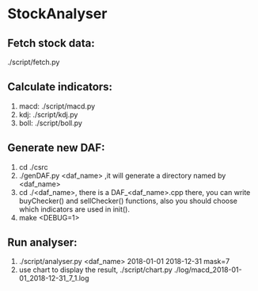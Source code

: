 # StockAnalyser

## Fetch stock data:
./script/fetch.py

## Calculate indicators:
1. macd: ./script/macd.py
2. kdj:  ./script/kdj.py
3. boll: ./script/boll.py

## Generate new DAF:
1. cd ./csrc
2. ./genDAF.py <daf_name> ,it will generate a directory named by <daf_name>
3. cd ./<daf_name>, there is a DAF_<daf_name>.cpp there, you can write buyChecker() and sellChecker() functions, also you should choose which indicators are used in init().
4. make <DEBUG=1>

## Run analyser:
1. ./script/analyser.py <daf_name> 2018-01-01 2018-12-31 mask=7
2. use chart to display the result, ./script/chart.py ./log/macd_2018-01-01_2018-12-31_7_1.log                                                                                                            
